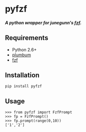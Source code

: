 # pyfzf

##### A python wrapper for *junegunn*'s [fzf](https://github.com/junegunn/fzf).

## Requirements
* Python 2.6+
* [plumbum](http://plumbum.readthedocs.org/)
* [fzf](https://github.com/junegunn/fzf)

## Installation
    pip install pyfzf

## Usage
    >>> from pyfzf import FzfPrompt
    >>> fp = FzfPrompt()
    >>> fp.prompt(range(0,10))
    ['1','2']





